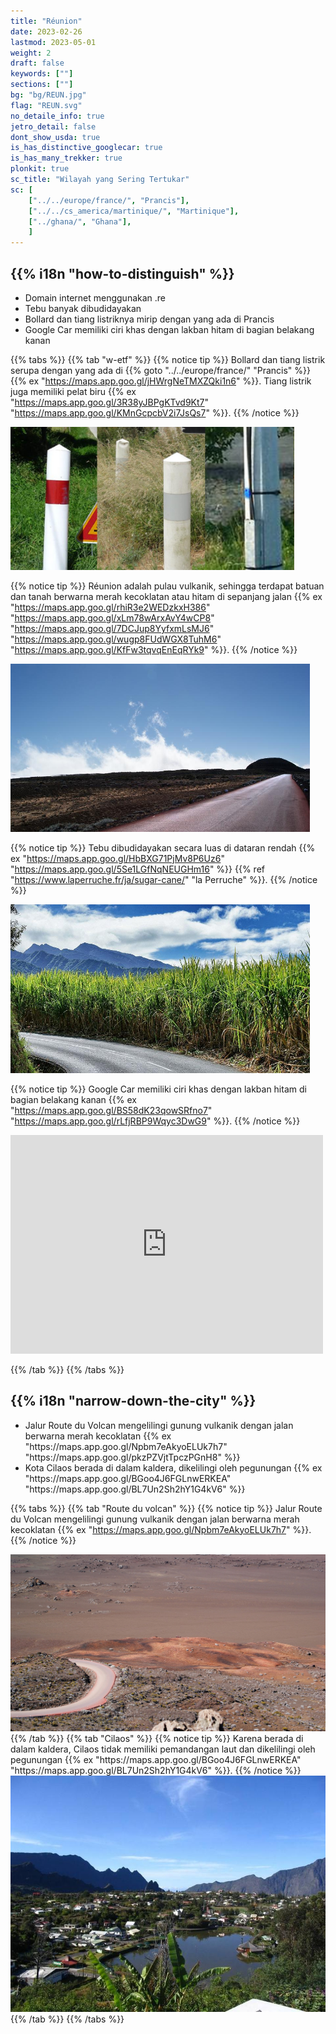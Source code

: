```yaml
---
title: "Réunion"
date: 2023-02-26
lastmod: 2023-05-01
weight: 2
draft: false
keywords: [""]
sections: [""]
bg: "bg/REUN.jpg"
flag: "REUN.svg"
no_detaile_info: true
jetro_detail: false
dont_show_usda: true
is_has_distinctive_googlecar: true
is_has_many_trekker: true
plonkit: true
sc_title: "Wilayah yang Sering Tertukar"
sc: [
    ["../../europe/france/", "Prancis"],
    ["../../cs_america/martinique/", "Martinique"],
    ["../ghana/", "Ghana"],
    ]
---
```


<div class="main-desciption country-description">
    <h2 class="section-title">{{% i18n "how-to-distinguish" %}}</h2>
    <ul class="rule-list">
        <li>Domain internet menggunakan <span class="quiz">.re</span></li>
        <li><span class="quiz">Tebu</span> banyak dibudidayakan</li>
        <li>Bollard dan tiang listriknya mirip dengan yang ada di Prancis</li>
        <li>Google Car memiliki ciri khas dengan <span class="quiz">lakban hitam di bagian belakang kanan</span></li>
    </ul>
</div>

{{% tabs %}}
{{% tab "w-etf" %}}
{{% notice tip %}}
Bollard dan tiang listrik serupa dengan yang ada di {{% goto "../../europe/france/" "Prancis" %}} {{% ex "https://maps.app.goo.gl/jHWrgNeTMXZQki1n6" %}}. Tiang listrik juga memiliki pelat biru {{% ex "https://maps.app.goo.gl/3R38yJBPgKTvd9Kt7" "https://maps.app.goo.gl/KMnGcpcbV2i7JsQs7" %}}.
{{% /notice %}}
<div class="googlemap-if">
<img src="b2.jpg" width="90%">
</div>

{{% notice tip %}}
Réunion adalah pulau vulkanik, sehingga terdapat batuan dan tanah berwarna merah kecoklatan atau hitam di sepanjang jalan {{% ex "https://maps.app.goo.gl/rhiR3e2WEDzkxH386" "https://maps.app.goo.gl/xLm78wArxAvY4wCP8" "https://maps.app.goo.gl/7DCJup8YyfxmLsMJ6" "https://maps.app.goo.gl/wugp8FUdWGX8TuhM6" "https://maps.app.goo.gl/KfFw3tqvqEnEqRYk9" %}}.
{{% /notice %}}
<div class="googlemap-if">
<img src="./road_volcano_reunion_island.jpg" width="95%">
</div>

{{% notice tip %}}
Tebu dibudidayakan secara luas di dataran rendah {{% ex "https://maps.app.goo.gl/HbBXG71PjMv8P6Uz6" "https://maps.app.goo.gl/5Se1LGfNqNEUGHm16" %}} {{% ref "https://www.laperruche.fr/ja/sugar-cane/" "la Perruche" %}}.
{{% /notice %}}
<div class="googlemap-if">
<img src="./canne_a_sucre_de.jpg" width="95%">
</div>

{{% notice tip %}}
Google Car memiliki ciri khas dengan <span class="quiz">lakban hitam di bagian belakang kanan</span> {{% ex "https://maps.app.goo.gl/BS58dK23qowSRfno7" "https://maps.app.goo.gl/rLfjRBP9Wqyc3DwG9" %}}.
{{% /notice %}}
<div class="googlemap-if">
<iframe src="https://www.google.com/maps/embed?pb=!4v1686044630522!6m8!1m7!1sAXol-Yi0wMSrQCLjDYZ5kg!2m2!1d-21.21776473792954!2d55.56099119881759!3f7.073825579935257!4f-89!5f0.41939995202028907" width="500" height="350" style="border:0;" allowfullscreen="" loading="lazy" referrerpolicy="no-referrer-when-downgrade"></iframe>
</div>

{{% /tab %}}
{{% /tabs  %}}

<div class="main-desciption area-description">
    <h2 class="section-title">{{% i18n "narrow-down-the-city" %}}</h2>
    <ul class="rule-list">
        <li>Jalur Route du Volcan mengelilingi gunung vulkanik dengan jalan berwarna merah kecoklatan {{% ex "https://maps.app.goo.gl/Npbm7eAkyoELUk7h7" "https://maps.app.goo.gl/pkzPZVjtTpczPGnH8" %}}</li>
        <li>Kota Cilaos berada di dalam kaldera, dikelilingi oleh pegunungan {{% ex "https://maps.app.goo.gl/BGoo4J6FGLnwERKEA" "https://maps.app.goo.gl/BL7Un2Sh2hY1G4kV6" %}}</li>
    </ul>
</div>

{{% tabs %}}
{{% tab "Route du volcan" %}}
{{% notice tip %}}
Jalur Route du Volcan mengelilingi gunung vulkanik dengan jalan berwarna merah kecoklatan {{% ex "https://maps.app.goo.gl/Npbm7eAkyoELUk7h7" %}}.
{{% /notice %}}
<div class="googlemap-if no-margin">
<img src="./reunion-island-422071_1280.jpg" width="625px">
</div>
{{% /tab %}}
{{% tab "Cilaos" %}}
{{% notice tip %}}
Karena berada di dalam kaldera, Cilaos tidak memiliki pemandangan laut dan dikelilingi oleh pegunungan {{% ex "https://maps.app.goo.gl/BGoo4J6FGLnwERKEA" "https://maps.app.goo.gl/BL7Un2Sh2hY1G4kV6" %}}.
{{% /notice %}}
<div class="googlemap-if no-margin">
<img src="./cilaos_marre_joncs.jpg" width="625px">
</div>
{{% /tab %}}
{{% /tabs %}}
